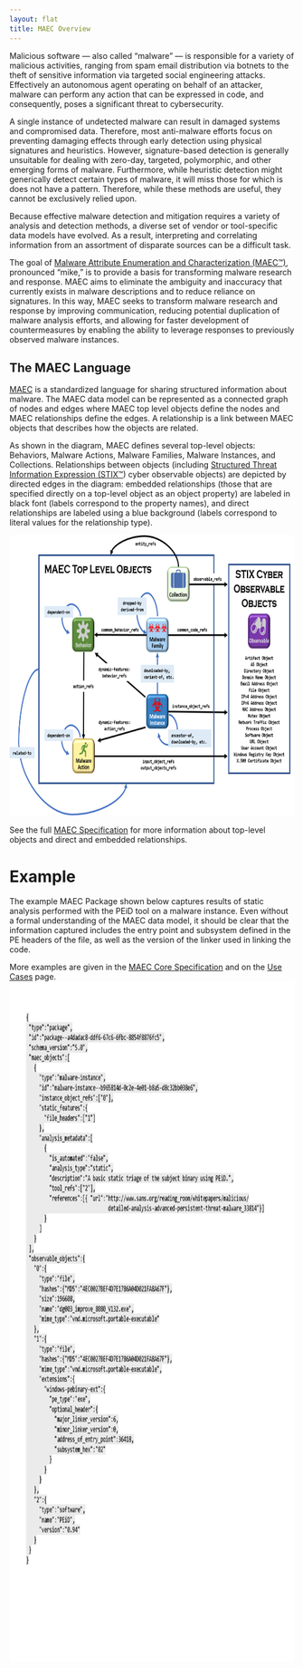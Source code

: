 ```yaml
---
layout: flat
title: MAEC Overview
---
```


Malicious software &mdash; also called “malware” &mdash; is responsible for a variety of malicious activities, ranging from spam email distribution via botnets to the theft of sensitive information via targeted social engineering attacks. Effectively an autonomous agent operating on behalf of an attacker, malware can perform any action that can be expressed in code, and consequently, poses a significant threat to cybersecurity.

A single instance of undetected malware can result in damaged systems and compromised data. Therefore, most anti-malware efforts focus on preventing damaging effects through early detection using physical signatures and heuristics. However, signature-based detection is generally unsuitable for dealing with zero-day, targeted, polymorphic, and other emerging forms of malware. Furthermore, while heuristic detection might generically detect certain types of malware, it will miss those for which is does not have a pattern. Therefore, while these methods are useful, they cannot be exclusively relied upon.

Because effective malware detection and mitigation requires a variety of analysis and detection methods, a diverse set of vendor or tool-specific data models have evolved. As a result, interpreting and correlating information from an assortment of disparate sources can be a difficult task.    

The goal of [Malware Attribute Enumeration and Characterization (MAEC™)](/releases/5.0), pronounced “mike,” is to provide a basis for transforming malware research and response. MAEC aims to eliminate the ambiguity and inaccuracy that currently exists in malware descriptions and to reduce reliance on signatures. In this way, MAEC seeks to transform malware research and response by improving communication, reducing potential duplication of malware analysis efforts, and allowing for faster development of countermeasures by enabling the ability to leverage responses to previously observed malware instances.

## The MAEC Language

[MAEC](/releases/5.0) is a standardized language for sharing structured information about malware. The MAEC data model can be represented as a connected graph of nodes and edges where MAEC top level objects define the nodes and MAEC relationships define the edges. A relationship is a link between MAEC objects that describes how the objects are related.

As shown in the diagram, MAEC defines several top-level objects: Behaviors, Malware Actions, Malware Families, Malware Instances, and Collections. Relationships between objects (including [Structured Threat Information Expression (STIX™](https://oasis-open.github.io/cti-documentation/)) cyber observable objects) are depicted by directed edges in the diagram: embedded relationships (those that are specified directly on a top-level object as an object property) are labeled in black font (labels correspond to the property names), and direct relationships are labeled using a blue background (labels correspond to literal values for the relationship type).  

<img src="maec_top_level_objects.png" alt="MAEC Top Level Objects" class="text-align:center" height="495" width="850"/>

See the full [MAEC Specification](/releases/5.0/#specifications) for more information about top-level objects and direct and embedded relationships. 



# Example

The example MAEC Package shown below captures results of static analysis performed with the PEiD tool on a malware instance. Even without a formal understanding of the MAEC data model, it should be clear that the information captured includes the entry point and subsystem defined in the PE headers of the file, as well as the version of the linker used in linking the code. 

More examples are given in the [MAEC Core Specification](/releases/5.0/MAEC_Core_Specification.pdf) and on the [Use Cases](/documentation/use_cases/) page.
 <img src="maec_example.png" alt="MAEC Example" class="text-align:center" height="1200" width="860"/>
